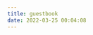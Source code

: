 ```yaml
---
title: guestbook
date: 2022-03-25 00:04:08
---
```

<div class="ds-recent-visitors" data-num-items="28" data-avatar-size="42" id="ds-recent-visitors"></div>